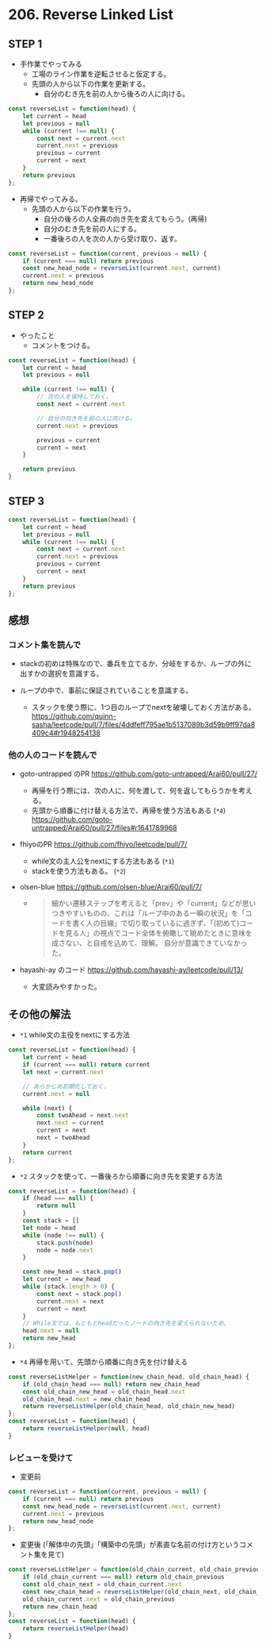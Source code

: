 # 206. Reverse Linked List

## STEP 1

* 手作業でやってみる
  * 工場のライン作業を逆転させると仮定する。 
  * 先頭の人から以下の作業を更新する。
    * 自分のむき先を前の人から後ろの人に向ける。

```javascript
const reverseList = function(head) {
    let current = head
    let previous = null
    while (current !== null) {
        const next = current.next
        current.next = previous
        previous = current
        current = next
    }
    return previous
};
```

* 再帰でやってみる。
  * 先頭の人から以下の作業を行う。
    * 自分の後ろの人全員の向き先を変えてもらう。(再帰)
    * 自分のむき先を前の人にする。
    * 一番後ろの人を次の人から受け取り、返す。

```javascript
const reverseList = function(current, previous = null) {
    if (current === null) return previous
    const new_head_node = reverseList(current.next, current)
    current.next = previous
    return new_head_node
};
```

## STEP 2

* やったこと
  * コメントをつける。

```javascript
const reverseList = function(head) {
    let current = head
    let previous = null

    while (current !== null) {
        // 次の人を保持しておく。
        const next = current.next

        // 自分の向き先を前の人に向ける。
        current.next = previous

        previous = current
        current = next
    }

    return previous
}
```

## STEP 3

```javascript
const reverseList = function(head) {
    let current = head
    let previous = null
    while (current !== null) {
        const next = current.next
        current.next = previous
        previous = current
        current = next
    }
    return previous
};
```

## 感想

### コメント集を読んで

* stackの初めは特殊なので、番兵を立てるか、分岐をするか、ループの外に出すかの選択を意識する。 

* ループの中で、事前に保証されていることを意識する。 
  * スタックを使う際に、1つ目のループでnextを破壊しておく方法がある。 https://github.com/quinn-sasha/leetcode/pull/7/files/4ddfeff795ae1b5137089b3d59b9ff97da8409c4#r1948254138

### 他の人のコードを読んで

* goto-untrapped のPR https://github.com/goto-untrapped/Arai60/pull/27/
  * 再帰を行う際には、次の人に、何を渡して、何を返してもらうかを考える。
  * 先頭から順番に付け替える方法で、再帰を使う方法もある (`*4`)
    https://github.com/goto-untrapped/Arai60/pull/27/files#r1641789968

* fhiyoのPR https://github.com/fhiyo/leetcode/pull/7/
  * while文の主人公をnextにする方法もある (`*1`)
  * stackを使う方法もある。 (`*2`)

* olsen-blue https://github.com/olsen-blue/Arai60/pull/7/ 
  * > 細かい遷移ステップを考えると「prev」や「current」などが思いつきやすいものの、これは「ループ中のある一瞬の状況」を「コードを書く人の目線」で切り取っているに過ぎず、「(初めて)コードを見る人」の視点でコード全体を俯瞰して眺めたときに意味を成さない、と自戒を込めて、理解。
    自分が意識できていなかった。

* hayashi-ay のコード https://github.com/hayashi-ay/leetcode/pull/13/
  * 大変読みやすかった。

## その他の解法

* `*1` while文の主役をnextにする方法

```javascript
const reverseList = function(head) {
    let current = head
    if (current === null) return current
    let next = current.next

    // あらかじめ初期化しておく.
    current.next = null

    while (next) {
        const twoAhead = next.next
        next.next = current
        current = next
        next = twoAhead
    }
    return current
};
```

* `*2` スタックを使って、一番後ろから順番に向き先を変更する方法

```javascript
const reverseList = function(head) {
    if (head === null) {
        return null
    }
    const stack = []
    let node = head
    while (node !== null) {
        stack.push(node)
        node = node.next
    }

    const new_head = stack.pop()
    let current = new_head
    while (stack.length > 0) {
        const next = stack.pop()
        current.next = next
        current = next
    }
    // While文では、もともとheadだったノードの向き先を変えられないため。
    head.next = null
    return new_head
};
```

* `*4` 再帰を用いて、先頭から順番に向き先を付け替える

```javascript
const reverseListHelper = function(new_chain_head, old_chain_head) {
    if (old_chain_head === null) return new_chain_head
    const old_chain_new_head = old_chain_head.next
    old_chain_head.next = new_chain_head
    return reverseListHelper(old_chain_head, old_chain_new_head)
};
const reverseList = function(head) {
    return reverseListHelper(null, head)
}
```
### レビューを受けて

* 変更前

```javascript
const reverseList = function(current, previous = null) {
    if (current === null) return previous
    const new_head_node = reverseList(current.next, current)
    current.next = previous
    return new_head_node
};
```

* 変更後 (「解体中の先頭」「構築中の先頭」が素直な名前の付け方というコメント集を見て)

```javascript
const reverseListHelper = function(old_chain_current, old_chain_previous = null) {
    if (old_chain_current === null) return old_chain_previous
    const old_chain_next = old_chain_current.next
    const new_chain_head = reverseListHelper(old_chain_next, old_chain_current)
    old_chain_current.next = old_chain_previous
    return new_chain_head
};
const reverseList = function(head) {
    return reverseListHelper(head)
}
```

